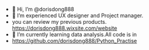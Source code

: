 - 👋 Hi, I’m @dorisdong888
- 👀 I’m experienced UX designer and Project manager.
- you can review my previous products.
https://dorisdong888.wixsite.com/website
- 🌱 I’m currently learning data analysis.All code is in
- https://github.com/dorisdong888/Python_Practise


<!---
dorisdong888/dorisdong888 is a ✨ special ✨ repository because its `README.md` (this file) appears on your GitHub profile.
You can click the Preview link to take a look at your changes.
--->
